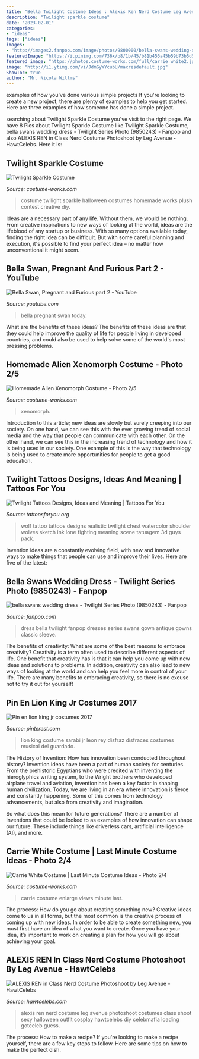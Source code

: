 ```yaml
---
title: "Bella Twilight Costume Ideas : Alexis Ren Nerd Costume Leg Avenue Photoshoot Costumes Class Shoot Sexy Halloween Outfit Cosplay Hawtcelebs Diy Celebmafia Loading Gotceleb Guess"
description: "Twilight sparkle costume"
date: "2023-02-01"
categories:
- "ideas"
tags: ["ideas"]
images:
- "http://images2.fanpop.com/image/photos/9800000/bella-swans-wedding-dress-twilight-series-9850243-359-500.jpg"
featuredImage: "https://i.pinimg.com/736x/b8/1b/45/b81b456a45b59b73b5d5911d25ac83f2--king-jr-lion.jpg"
featured_image: "https://photos.costume-works.com/full/carrie_white2.jpg"
image: "http://i1.ytimg.com/vi/JdmGyWYcubU/maxresdefault.jpg"
ShowToc: true
author: "Mr. Nicola Willms"
---
```



examples of how you've done various simple projects
If you're looking to create a new project, there are plenty of examples to help you get started. Here are three examples of how someone has done a simple project.

	

		
searching about Twilight Sparkle Costume you've visit to the right page. We have 8 Pics about Twilight Sparkle Costume like Twilight Sparkle Costume, bella swans wedding dress - Twilight Series Photo (9850243) - Fanpop and also ALEXIS REN in Class Nerd Costume Photoshoot by Leg Avenue - HawtCelebs. Here it is:
		
    
## Twilight Sparkle Costume

<img loading=lazy src="http://photos.costume-works.com/full/twilight_sparkle.jpg" onerror="this.onerror=null;this.src='https://tse2.mm.bing.net/th?id=OIP.1a1MRfDXroj9qoJpfEUeaAHaLk&amp;pid=15.1';" alt="Twilight Sparkle Costume">

_Source: costume-works.com_

>costume twilight sparkle halloween costumes homemade works plush contest creative diy. 

	

Ideas are a necessary part of any life. Without them, we would be nothing. From creative inspirations to new ways of looking at the world, ideas are the lifeblood of any startup or business. With so many options available today, finding the right idea can be difficult. But with some careful planning and execution, it's possible to find your perfect idea – no matter how unconventional it might seem.

    
## Bella Swan, Pregnant And Furious Part 2 - YouTube

<img loading=lazy src="http://i1.ytimg.com/vi/JdmGyWYcubU/maxresdefault.jpg" onerror="this.onerror=null;this.src='https://tse4.mm.bing.net/th?id=OIP.7ZhMbjms2NRZ3yKp8Bjt_QHaEK&amp;pid=15.1';" alt="Bella Swan, Pregnant and Furious part 2 - YouTube">

_Source: youtube.com_

>bella pregnant swan today. 

	

What are the benefits of these ideas?
The benefits of these ideas are that they could help improve the quality of life for people living in developed countries, and could also be used to help solve some of the world's most pressing problems.

    
## Homemade Alien Xenomorph Costume - Photo 2/5

<img loading=lazy src="https://photos.costume-works.com/full/alien_xenomorph11.jpg" onerror="this.onerror=null;this.src='https://tse1.mm.bing.net/th?id=OIP.lmeoIkap8fPzqese9hIUAQHaJ3&amp;pid=15.1';" alt="Homemade Alien Xenomorph Costume - Photo 2/5">

_Source: costume-works.com_

>xenomorph. 

	

Introduction to this article; new ideas are slowly but surely creeping into our society. On one hand, we can see this with the ever growing trend of social media and the way that people can communicate with each other. On the other hand, we can see this in the increasing trend of technology and how it is being used in our society. One example of this is the way that technology is being used to create more opportunities for people to get a good education.

    
## Twilight Tattoos Designs, Ideas And Meaning | Tattoos For You

<img loading=lazy src="https://www.tattoosforyou.org/wp-content/uploads/2016/03/Twilight-Wolf-Tattoo.jpg" onerror="this.onerror=null;this.src='https://tse4.mm.bing.net/th?id=OIP.b_tVLrjz8eTuo017RY27ewHaHa&amp;pid=15.1';" alt="Twilight Tattoos Designs, Ideas and Meaning | Tattoos For You">

_Source: tattoosforyou.org_

>wolf tattoo tattoos designs realistic twilight chest watercolor shoulder wolves sketch ink lone fighting meaning scene tatuagem 3d guys pack. 

	

Invention ideas are a constantly evolving field, with new and innovative ways to make things that people can use and improve their lives. Here are five of the latest:

    
## Bella Swans Wedding Dress - Twilight Series Photo (9850243) - Fanpop

<img loading=lazy src="http://images2.fanpop.com/image/photos/9800000/bella-swans-wedding-dress-twilight-series-9850243-359-500.jpg" onerror="this.onerror=null;this.src='https://tse4.mm.bing.net/th?id=OIP.hTvNmfj21Bop1jkVB4AvPAHaKU&amp;pid=15.1';" alt="bella swans wedding dress - Twilight Series Photo (9850243) - Fanpop">

_Source: fanpop.com_

>dress bella twilight fanpop dresses series swans gown antique gowns classic sleeve. 

	

The benefits of creativity: What are some of the best reasons to embrace creativity?
Creativity is a term often used to describe different aspects of life. One benefit that creativity has is that it can help you come up with new ideas and solutions to problems. In addition, creativity can also lead to new ways of looking at the world and can help you feel more in control of your life. There are many benefits to embracing creativity, so there is no excuse not to try it out for yourself!

    
## Pin En Lion King Jr Costumes 2017

<img loading=lazy src="https://i.pinimg.com/736x/b8/1b/45/b81b456a45b59b73b5d5911d25ac83f2--king-jr-lion.jpg" onerror="this.onerror=null;this.src='https://tse2.mm.bing.net/th?id=OIP.pBZN0EBus0ZlU6Tsf96rbwHaJ3&amp;pid=15.1';" alt="Pin en lion king jr costumes 2017">

_Source: pinterest.com_

>lion king costume sarabi jr leon rey disfraz disfraces costumes musical del guardado. 

	

The History of Invention: How has innovation been conducted throughout history?
Invention ideas have been a part of human society for centuries. From the prehistoric Egyptians who were credited with inventing the hieroglyphics writing system, to the Wright brothers who developed airplane travel and aviation, invention has been a key factor in shaping human civilization. 
Today, we are living in an era where innovation is fierce and constantly happening. Some of this comes from technology advancements, but also from creativity and imagination. 

So what does this mean for future generations? There are a number of inventions that could be looked to as examples of how innovation can shape our future. These include things like driverless cars, artificial intelligence (AI), and more.

    
## Carrie White Costume | Last Minute Costume Ideas - Photo 2/4

<img loading=lazy src="https://photos.costume-works.com/full/carrie_white2.jpg" onerror="this.onerror=null;this.src='https://tse3.mm.bing.net/th?id=OIP.Zuf9_ZPVinpVWaW0-83voQHaJ3&amp;pid=15.1';" alt="Carrie White Costume | Last Minute Costume Ideas - Photo 2/4">

_Source: costume-works.com_

>carrie costume enlarge views minute last. 

	

The process: How do you go about creating something new?
Creative ideas come to us in all forms, but the most common is the creative process of coming up with new ideas. In order to be able to create something new, you must first have an idea of what you want to create. Once you have your idea, it’s important to work on creating a plan for how you will go about achieving your goal.

    
## ALEXIS REN In Class Nerd Costume Photoshoot By Leg Avenue - HawtCelebs

<img loading=lazy src="http://www.hawtcelebs.com/wp-content/uploads/2015/05/alexis-ren-in-class-nerd-costume-photoshoot-by-leg-avenue_7.jpg" onerror="this.onerror=null;this.src='https://tse2.mm.bing.net/th?id=OIP.h03KAGkd3jrFIADyg1nHQAHaKl&amp;pid=15.1';" alt="ALEXIS REN in Class Nerd Costume Photoshoot by Leg Avenue - HawtCelebs">

_Source: hawtcelebs.com_

>alexis ren nerd costume leg avenue photoshoot costumes class shoot sexy halloween outfit cosplay hawtcelebs diy celebmafia loading gotceleb guess. 

	

The process: How to make a recipe?
If you're looking to make a recipe yourself, there are a few key steps to follow. Here are some tips on how to make the perfect dish.

